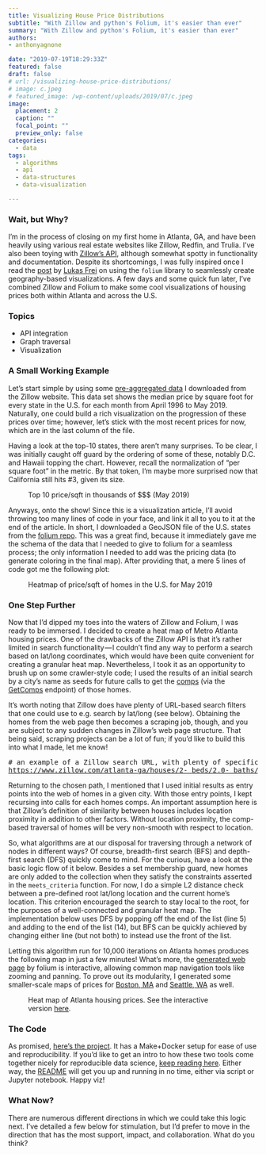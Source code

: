 ```yaml
---
title: Visualizing House Price Distributions
subtitle: "With Zillow and python's Folium, it's easier than ever"
summary: "With Zillow and python's Folium, it's easier than ever"
authors:
- anthonyagnone

date: "2019-07-19T18:29:33Z"
featured: false
draft: false
# url: /visualizing-house-price-distributions/
# image: c.jpeg
# featured_image: /wp-content/uploads/2019/07/c.jpeg
image:
  placement: 2
  caption: ""
  focal_point: ""
  preview_only: false
categories:
  - data
tags:
  - algorithms
  - api
  - data-structures
  - data-visualization

---
```

### Wait, but&nbsp;Why?

I’m in the process of closing on my first home in Atlanta, GA, and have been heavily using various real estate websites like Zillow, Redfin, and Trulia. I’ve also been toying with <a rel="noreferrer noopener" href="https://www.zillow.com/howto/api/APIOverview.htm" target="_blank">Zillow’s API</a>, although somewhat spotty in functionality and documentation. Despite its shortcomings, I was fully inspired once I read the <a rel="noreferrer noopener" href="https://towardsdatascience.com/rat-city-visualizing-new-york-citys-rat-problem-f7aabd6900b2" target="_blank">post</a> by <a rel="noreferrer noopener" href="https://medium.com/u/5164378fc848" target="_blank">Lukas Frei</a> on using the `folium` library to seamlessly create geography-based visualizations. A few days and some quick fun later, I’ve combined Zillow and Folium to make some cool visualizations of housing prices both within Atlanta and across the U.S.

### Topics

  * API integration
  * Graph traversal
  * Visualization

### A Small Working&nbsp;Example

Let’s start simple by using some <a href="https://github.com/aagnone3/zillium/blob/master/data/State_MedianValuePerSqft_AllHomes.csv" rel="noreferrer noopener" target="_blank">pre-aggregated data</a> I downloaded from the Zillow website. This data set shows the median price by square foot for every state in the U.S. for each month from April 1996 to May 2019. Naturally, one could build a rich visualization on the progression of these prices over time; however, let’s stick with the most recent prices for now, which are in the last column of the file.

Having a look at the top-10 states, there aren’t many surprises. To be clear, I was initially caught off guard by the ordering of some of these, notably D.C. and Hawaii topping the chart. However, recall the normalization of “per square foot” in the metric. By that token, I’m maybe more surprised now that California still hits #3, given its size.

<div class="wp-block-image">
  <figure class="aligncenter"><img src="https://cdn-images-1.medium.com/max/800/1*m8dv-PmWxEdxXc-3f-O-Wg.png" alt="" /><figcaption>Top 10 price/sqft in thousands of $$$ (May&nbsp;2019)</figcaption></figure>
</div>

Anyways, onto the show! Since this is a visualization article, I’ll avoid throwing too many lines of code in your face, and link it all to you to it at the end of the article. In short, I downloaded a GeoJSON file of the U.S. states from the <a rel="noreferrer noopener" href="https://github.com/python-visualization/folium" target="_blank">folium repo</a>. This was a great find, because it immediately gave me the schema of the data that I needed to give to folium for a seamless process; the only information I needed to add was the pricing data (to generate coloring in the final map). After providing that, a mere 5 lines of code got me the following plot:

<div class="wp-block-image">
  <figure class="aligncenter"><img src="https://cdn-images-1.medium.com/max/800/1*otHI92R87cptloOqONQGxA.png" alt="" /><figcaption>Heatmap of price/sqft of homes in the U.S. for May&nbsp;2019</figcaption></figure>
</div>

### One Step&nbsp;Further

Now that I’d dipped my toes into the waters of Zillow and Folium, I was ready to be immersed. I decided to create a heat map of Metro Atlanta housing prices. One of the drawbacks of the Zillow API is that it’s rather limited in search functionality — I couldn’t find any way to perform a search based on lat/long coordinates, which would have been quite convenient for creating a granular heat map. Nevertheless, I took it as an opportunity to brush up on some crawler-style code; I used the results of an initial search by a city’s name as seeds for future calls to get the <a href="https://en.wikipedia.org/wiki/Comparables" rel="noreferrer noopener" target="_blank">comps</a> (via the <a href="https://www.zillow.com/howto/api/GetComps.htm" rel="noreferrer noopener" target="_blank">GetComps</a> endpoint) of those homes.

It’s worth noting that Zillow does have plenty of URL-based search filters that one could use to e.g. search by lat/long (see below). Obtaining the homes from the web page then becomes a scraping job, though, and you are subject to any sudden changes in Zillow’s web page structure. That being said, scraping projects can be a lot of fun; if you’d like to build this into what I made, let me know!

<pre class="wp-block-preformatted"># an example of a Zillow search URL, with plenty of specifications<br /><a href="https://www.zillow.com/atlanta-ga/houses/2-_beds/2.0-_baths/?searchQueryState=%7B%22pagination%22:%7B%7D,%22mapBounds%22:%7B%22west%22:-84.88217862207034,%22east%22:-84.07880337792972,%22south%22:33.53377471775447,%22north%22:33.999556422130006%7D,%22usersSearchTerm%22:%22Atlanta,%20GA%22,%22regionSelection%22:[%7B%22regionId%22:37211,%22regionType%22:6%7D],%22isMapVisible%22:true,%22mapZoom%22:11,%22filterState%22:%7B%22price%22:%7B%22min%22:300000,%22max%22:600000%7D,%22monthlyPayment%22:%7B%22min%22:1119,%22max%22:2237%7D,%22hoa%22:%7B%22max%22:200%7D,%22beds%22:%7B%22min%22:2%7D,%22baths%22:%7B%22min%22:2%7D,%22sqft%22:%7B%22min%22:1300%7D,%22isAuction%22:%7B%22value%22:false%7D,%22isMakeMeMove%22:%7B%22value%22:false%7D,%22isMultiFamily%22:%7B%22value%22:false%7D,%22isManufactured%22:%7B%22value%22:false%7D,%22isLotLand%22:%7B%22value%22:false%7D,%22isPreMarketForeclosure%22:%7B%22value%22:false%7D,%22isPreMarketPreForeclosure%22:%7B%22value%22:false%7D%7D,%22isListVisible%22:true%7D" rel="noreferrer noopener" target="_blank">https://www.zillow.com/atlanta-ga/houses/2-_beds/2.0-_baths/?searchQueryState={%22pagination%22:{},%22mapBounds%22:{%22west%22:-84.88217862207034,%22east%22:-84.07880337792972,%22south%22:33.53377471775447,%22north%22:33.999556422130006},%22usersSearchTerm%22:%22Atlanta,%20GA%22,%22regionSelection%22:[{%22regionId%22:37211,%22regionType%22:6}],%22isMapVisible%22:true,%22mapZoom%22:11,%22filterState%22:{%22price%22:{%22min%22:300000,%22max%22:600000},%22monthlyPayment%22:{%22min%22:1119,%22max%22:2237},%22hoa%22:{%22max%22:200},%22beds%22:{%22min%22:2},%22baths%22:{%22min%22:2},%22sqft%22:{%22min%22:1300},%22isAuction%22:{%22value%22:false},%22isMakeMeMove%22:{%22value%22:false},%22isMultiFamily%22:{%22value%22:false},%22isManufactured%22:{%22value%22:false},%22isLotLand%22:{%22value%22:false},%22isPreMarketForeclosure%22:{%22value%22:false},%22isPreMarketPreForeclosure%22:{%22value%22:false}},%22isListVisible%22:true}</a></pre>

Returning to the chosen path, I mentioned that I used initial results as entry points into the web of homes in a given city. With those entry points, I kept recursing into calls for each homes comps. An important assumption here is that Zillow’s definition of similarity between houses includes location proximity in addition to other factors. Without location proximity, the comp-based traversal of homes will be very non-smooth with respect to location.

So, what algorithms are at our disposal for traversing through a network of nodes in different ways? Of course, breadth-first search (BFS) and depth-first search (DFS) quickly come to mind. For the curious, have a look at the basic logic flow of it below. Besides a set membership guard, new homes are only added to the collection when they satisfy the constraints asserted in the `meets_criteria` function. For now, I do a simple L2 distance check between a pre-defined root lat/long location and the current home’s location. This criterion encouraged the search to stay local to the root, for the purposes of a well-connected and granular heat map. The implementation below uses DFS by popping off the end of the list (line 5) and adding to the end of the list (14), but BFS can be quickly achieved by changing either line (but not both) to instead use the front of the list.

Letting this algorithm run for 10,000 iterations on Atlanta homes produces the following map in just a few minutes! What’s more, the <a rel="noreferrer noopener" href="https://anthonyagnone.com/wp-shares-aagnone/atlanta_heatmap.html" target="_blank">generated web page</a> by folium is interactive, allowing common map navigation tools like zooming and panning. To prove out its modularity, I generated some smaller-scale maps of prices for <a rel="noreferrer noopener" href="https://anthonyagnone.com/wp-shares-aagnone/boston_heatmap.html" target="_blank">Boston, MA</a> and <a rel="noreferrer noopener" href="https://anthonyagnone.com/wp-shares-aagnone/seattle_heatmap.html" target="_blank">Seattle, WA</a> as well.

<div class="wp-block-image">
  <figure class="aligncenter"><img src="https://cdn-images-1.medium.com/max/800/1*Q81SBWiXe77l8xq8oqpgyw.png" alt="" /><figcaption>Heat map of Atlanta housing prices. See the interactive version&nbsp;<a href="https://anthonyagnone.com/wp-shares-aagnone/atlanta_heatmap.html" rel="noreferrer noopener" target="_blank">here</a>.</figcaption></figure>
</div>

### The Code

As promised, [here’s the project][1]. It has a Make+Docker setup for ease of use and reproducibility. If you’d like to get an intro to how these two tools come together nicely for reproducible data science, <a rel="noreferrer noopener" href="https://anthonyagnone.com/2019/07/10/towards-efficient-and-reproducible-ml-workflows-part-1-analysis/" target="_blank">keep reading here</a>. Either way, the <a rel="noreferrer noopener" href="https://github.com/aagnone3/zillium/blob/master/README.md" target="_blank">README</a> will get you up and running in no time, either via script or Jupyter notebook. Happy viz!

### What Now?

There are numerous different directions in which we could take this logic next. I’ve detailed a few below for stimulation, but I’d prefer to move in the direction that has the most support, impact, and collaboration. What do you think?



<!-- AddThis Advanced Settings generic via filter on the_content -->

<!-- AddThis Share Buttons generic via filter on the_content -->

 [1]: https://github.com/aagnone3/zillium
